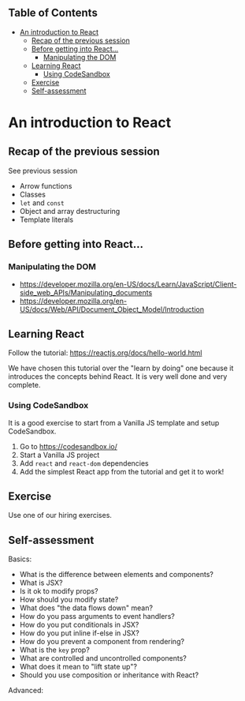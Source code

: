 <!-- START doctoc generated TOC please keep comment here to allow auto update -->
<!-- DON'T EDIT THIS SECTION, INSTEAD RE-RUN doctoc TO UPDATE -->
## Table of Contents

- [An introduction to React](#an-introduction-to-react)
  - [Recap of the previous session](#recap-of-the-previous-session)
  - [Before getting into React...](#before-getting-into-react)
    - [Manipulating the DOM](#manipulating-the-dom)
  - [Learning React](#learning-react)
    - [Using CodeSandbox](#using-codesandbox)
  - [Exercise](#exercise)
  - [Self-assessment](#self-assessment)

<!-- END doctoc generated TOC please keep comment here to allow auto update -->

# An introduction to React

## Recap of the previous session

See previous session

- Arrow functions
- Classes
- `let` and `const`
- Object and array destructuring
- Template literals

## Before getting into React...

### Manipulating the DOM

- https://developer.mozilla.org/en-US/docs/Learn/JavaScript/Client-side_web_APIs/Manipulating_documents
- https://developer.mozilla.org/en-US/docs/Web/API/Document_Object_Model/Introduction

## Learning React

Follow the tutorial: https://reactjs.org/docs/hello-world.html

We have chosen this tutorial over the "learn by doing" one because it introduces the concepts behind React. It is very well done and very complete.

### Using CodeSandbox

It is a good exercise to start from a Vanilla JS template and setup
CodeSandbox.

1. Go to https://codesandbox.io/
2. Start a Vanilla JS project
3. Add `react` and `react-dom` dependencies
4. Add the simplest React app from the tutorial and get it to work!

## Exercise

Use one of our hiring exercises.

## Self-assessment

Basics:

- What is the difference between elements and components?
- What is JSX?
- Is it ok to modify props?
- How should you modify state?
- What does "the data flows down" mean?
- How do you pass arguments to event handlers?
- How do you put conditionals in JSX?
- How do you put inline if-else in JSX?
- How do you prevent a component from rendering?
- What is the `key` prop?
- What are controlled and uncontrolled components?
- What does it mean to "lift state up"?
- Should you use composition or inheritance with React?

Advanced:
